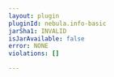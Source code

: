 ```yaml
---
layout: plugin
pluginId: nebula.info-basic
jarSha1: INVALID
isJarAvailable: false
error: NONE
violations: []

---
```

